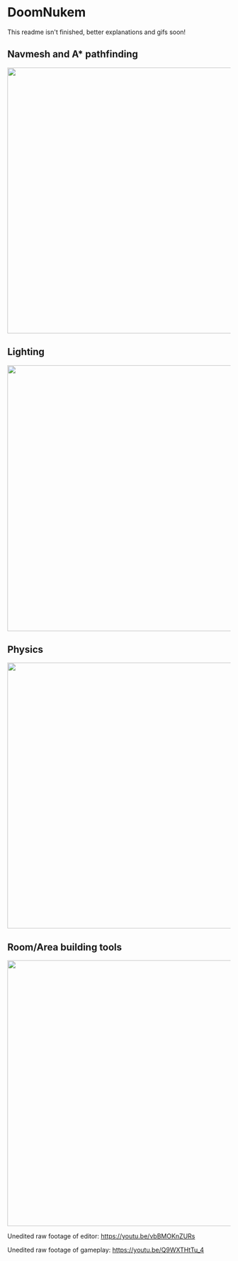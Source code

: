 # DoomNukem

This readme isn't finished, better explanations and gifs soon!

## Navmesh and A* pathfinding

<img src="https://user-images.githubusercontent.com/45420297/219386607-90dcf5ad-c927-4805-9680-c98a1ed107ca.gif" width="600">  

## Lighting

<img src="https://user-images.githubusercontent.com/45420297/219388010-a8ded9b4-1e62-4797-a9ef-35e30d1dfad8.png" width="600">  

## Physics

<img src="https://user-images.githubusercontent.com/45420297/219398585-2911b0ea-36cb-4570-a7dc-7903c7241364.gif" width="600">  

## Room/Area building tools

<img src="https://user-images.githubusercontent.com/45420297/219416908-5c9657a5-61c7-4577-bfd5-41a2e8f328e6.gif" width="600">  

Unedited raw footage of editor:
https://youtu.be/vbBMOKnZURs

Unedited raw footage of gameplay:
https://youtu.be/Q9WXTHtTu_4
